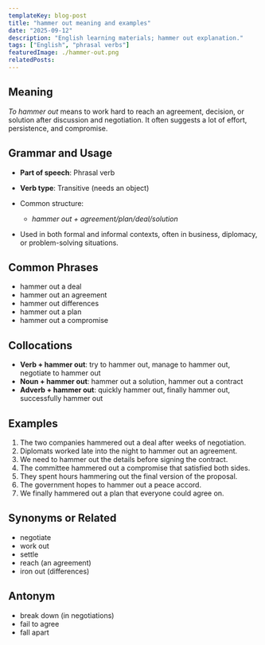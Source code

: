 ```yaml
---
templateKey: blog-post
title: "hammer out meaning and examples"
date: "2025-09-12"
description: "English learning materials; hammer out explanation."
tags: ["English", "phrasal verbs"]
featuredImage: ./hammer-out.png
relatedPosts:
---
```


## Meaning

_To hammer out_ means to work hard to reach an agreement, decision, or solution after discussion and negotiation. It often suggests a lot of effort, persistence, and compromise.

## Grammar and Usage

- **Part of speech**: Phrasal verb
- **Verb type**: Transitive (needs an object)
- Common structure:

  - _hammer out + agreement/plan/deal/solution_

- Used in both formal and informal contexts, often in business, diplomacy, or problem-solving situations.

## Common Phrases

- hammer out a deal
- hammer out an agreement
- hammer out differences
- hammer out a plan
- hammer out a compromise

## Collocations

- **Verb + hammer out**: try to hammer out, manage to hammer out, negotiate to hammer out
- **Noun + hammer out**: hammer out a solution, hammer out a contract
- **Adverb + hammer out**: quickly hammer out, finally hammer out, successfully hammer out

## Examples

1. The two companies hammered out a deal after weeks of negotiation.
2. Diplomats worked late into the night to hammer out an agreement.
3. We need to hammer out the details before signing the contract.
4. The committee hammered out a compromise that satisfied both sides.
5. They spent hours hammering out the final version of the proposal.
6. The government hopes to hammer out a peace accord.
7. We finally hammered out a plan that everyone could agree on.

## Synonyms or Related

- negotiate
- work out
- settle
- reach (an agreement)
- iron out (differences)

## Antonym

- break down (in negotiations)
- fail to agree
- fall apart
